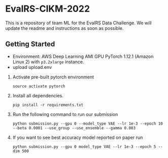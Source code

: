# EvalRS-CIKM-2022
This is a repository of team ML for the EvalRS Data Challenge.
We will update the readme and instructions as soon as possible.

## Getting Started
- Environment: AWS Deep Learning AMI GPU PyTorch 1.12.1 (Amazon Linux 2) with `p3.2xlarge` instance.
- upload upload.env

1. Activate pre-built pytorch environment
    ```
    source activate pytorch
    ```

2. Install all dependencies.
    ```
    pip install -r requirements.txt
    ```

3. Run the following command to run our submission  
    ```
    python submission.py --gpu 0 --model_type VAE --lr 1e-3 --epoch 10 --beta 0.0001 --use_group --use_ensemble --gamma 0.003
    ```
4. If you want to see best accuracy model reported on paper run

    ```
    python submission.py --gpu 0 model_type VAE --lr 1e-3 --epoch 5 --dim 500
    ```
    

